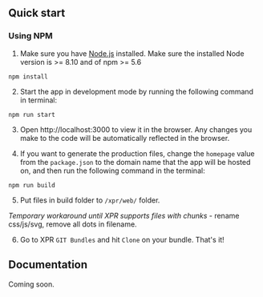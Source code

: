 ## Quick start

### Using NPM

1. Make sure you have [Node.js](https://nodejs.org/en/) installed. Make sure the installed Node version is >= 8.10 and of npm >= 5.6

```
npm install
```

2. Start the app in development mode by running the following command in terminal:

```
npm run start
```

3. Open http://localhost:3000 to view it in the browser. Any changes you make to the code will be automatically reflected in the browser.

4. If you want to generate the production files, change the `homepage` value from the `package.json` to the domain name that the app will be hosted on, and then run the following command in the terminal:

```
npm run build
```

5. Put files in build folder to `/xpr/web/` folder.

*Temporary workaround until XPR supports files with chunks* - rename css/js/svg, remove all dots in filename.

6. Go to XPR `GIT Bundles` and hit `Clone` on your bundle. That's it!

## Documentation

Coming soon.
